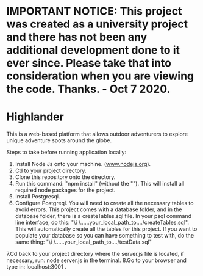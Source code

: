 # IMPORTANT NOTICE: This project was created as a university project and there has not been any additional development done to it ever since. Please take that into consideration when you are viewing the code. Thanks. - Oct 7 2020.

# Highlander
This is a web-based platform that allows outdoor adventurers to explore unique adventure spots around the globe.


Steps to take before running application locally:

1. Install Node Js onto your machine. (www.nodejs.org).
2. Cd to your project directory.
3. Clone this repository onto the directory.
4. Run this command: "npm install" (without the ""). This will install all required node packages for the project.
5. Install Postgresql.
6. Configure Postgreql. You will need to create all the necessary tables to avoid errors. This project comes with a database folder, and in the database folder,    there is a createTables.sql file.
    In your psql command line interface, do this: "\i /......your_local_path_to..../createTables.sql". This will automatically create all the tables for this project.
    If you want to populate your database so you can have something to test with, do the same thing: "\i /......your_local_path_to..../testData.sql"

7.Cd back to your project directory where the server.js file is located, if necessary, run: node server.js in the terminal.
8.Go to your browser and type in: localhost:3001 .
